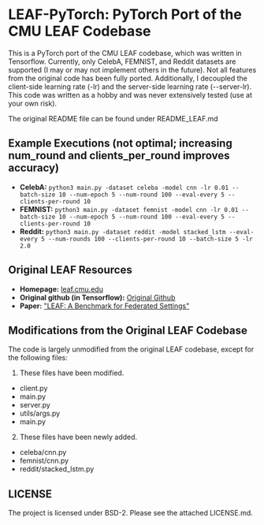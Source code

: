 # LEAF-PyTorch: PyTorch Port of the CMU LEAF Codebase

This is a PyTorch port of the CMU LEAF codebase, which was written in Tensorflow.
Currently, only CelebA, FEMNIST, and Reddit datasets are supported (I may or may not implement others in the future).
Not all features from the original code has been fully ported.
Additionally, I decoupled the client-side learning rate (-lr) and the server-side learning rate (--server-lr).
This code was written as a hobby and was never extensively tested (use at your own risk).

The original README file can be found under README_LEAF.md

## Example Executions (not optimal; increasing num_round and clients_per_round improves accuracy)
  * **CelebA:** ```python3 main.py -dataset celeba -model cnn -lr 0.01 --batch-size 10 --num-epoch 5 --num-round 100 --eval-every 5 --clients-per-round 10```
  * **FEMNIST:** ```python3 main.py -dataset femnist -model cnn -lr 0.01 --batch-size 10 --num-epoch 5 --num-round 100 --eval-every 5 --clients-per-round 10```
  * **Reddit:** ```python3 main.py -dataset reddit -model stacked_lstm --eval-every 5 --num-rounds 100 --clients-per-round 10 --batch-size 5 -lr 2.0```

## Original LEAF Resources

  * **Homepage:** [leaf.cmu.edu](https://leaf.cmu.edu)
  * **Original github (in Tensorflow):** [Original Github](https://github.com/TalwalkarLab/leaf)
  * **Paper:** ["LEAF: A Benchmark for Federated Settings"](https://arxiv.org/abs/1812.01097)

## Modifications from the Original LEAF Codebase

The code is largely unmodified from the original LEAF codebase, except for the following files:

1. These files have been modified.
  * client.py
  * main.py
  * server.py
  * utils/args.py
  * main.py

2. These files have been newly added.
  * celeba/cnn.py 
  * femnist/cnn.py
  * reddit/stacked_lstm.py

## LICENSE

The project is licensed under BSD-2. Please see the attached LICENSE.md.
